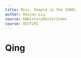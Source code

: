 ```yaml
---
title: Misc. People in the 1500s
author: Houjun Liu
source: KBHistoryMasterIndex
course: HIST201
---
```


# Qing